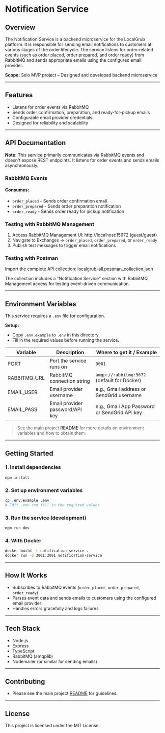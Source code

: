 # Notification Service

## Overview

The Notification Service is a backend microservice for the LocalGrub platform. It is responsible for sending email notifications to customers at various stages of the order lifecycle. The service listens for order-related events (such as order placed, order prepared, and order ready) from RabbitMQ and sends appropriate emails using the configured email provider.

**Scope:**
Solo MVP project – Designed and developed backend microservice

---

## Features

- Listens for order events via RabbitMQ
- Sends order confirmation, preparation, and ready-for-pickup emails
- Configurable email provider credentials
- Designed for reliability and scalability

---

## API Documentation

**Note:** This service primarily communicates via RabbitMQ events and doesn't expose REST endpoints. It listens for order events and sends emails asynchronously.

### RabbitMQ Events

#### Consumes:

- `order_placed` - Sends order confirmation email
- `order_prepared` - Sends order preparation notification
- `order_ready` - Sends order ready for pickup notification

### Testing with RabbitMQ Management

1. Access RabbitMQ Management UI: http://localhost:15672 (guest/guest)
2. Navigate to Exchanges → `order_placed`, `order_prepared`, or `order_ready`
3. Publish test messages to trigger email notifications

### Testing with Postman

Import the complete API collection: [localgrub-all.postman_collection.json](../../docs/api/postman-collections/localgrub-all.postman_collection.json)

The collection includes a "Notification Service" section with RabbitMQ Management access for testing event-driven communication.

---

## Environment Variables

This service requires a `.env` file for configuration.

**Setup:**

- Copy `.env.example` to `.env` in this directory.
- Fill in the required values before running the service.

| Variable     | Description                     | Where to get it / Example                    |
| ------------ | ------------------------------- | -------------------------------------------- |
| PORT         | Port the service runs on        | `3001`                                       |
| RABBITMQ_URL | RabbitMQ connection string      | `amqp://rabbitmq:5672` (default for Docker)  |
| EMAIL_USER   | Email provider username         | e.g., Gmail address or SendGrid username     |
| EMAIL_PASS   | Email provider password/API key | e.g., Gmail App Password or SendGrid API key |

> See the main project [README](../../README.md) for more details on environment variables and how to obtain them.

---

## Getting Started

### 1. Install dependencies

```bash
npm install
```

### 2. Set up environment variables

```bash
cp .env.example .env
# Edit .env and fill in the required values
```

### 3. Run the service (development)

```bash
npm run dev
```

### 4. With Docker

```bash
docker build -t notification-service .
docker run -p 3001:3001 notification-service
```

---

## How It Works

- Subscribes to RabbitMQ events (`order_placed`, `order_prepared`, `order_ready`)
- Parses event data and sends emails to customers using the configured email provider
- Handles errors gracefully and logs failures

---

## Tech Stack

- Node.js
- Express
- TypeScript
- RabbitMQ (amqplib)
- Nodemailer (or similar for sending emails)

---

## Contributing

- Please see the main project [README](../../README.md) for guidelines.

---

## License

This project is licensed under the MIT License.
